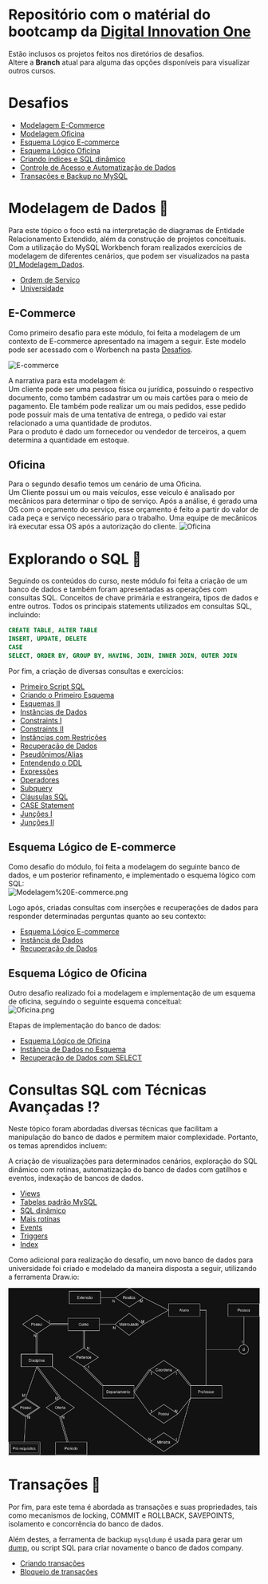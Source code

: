 # Repositório com o matérial do bootcamp da [Digital Innovation One](https://web.dio.me)
Estão inclusos os projetos feitos nos diretórios de desafios. <br>
Altere a **Branch** atual para alguma das opções disponíveis para visualizar outros cursos.

# Desafios
* [Modelagem E-Commerce](https://github.com/Gabryel-Barboza/DIO/tree/SQL/sql_database_specialist/Desafios/Modelagem%20E-commerce)
* [Modelagem Oficina](https://github.com/Gabryel-Barboza/DIO/tree/SQL/sql_database_specialist/Desafios/Modelagem%20Oficina)
* [Esquema Lógico E-commerce](https://github.com/Gabryel-Barboza/DIO/tree/SQL/sql_database_specialist/Desafios/Esquema%20L%C3%B3gico%20E-commerce)
* [Esquema Lógico Oficina](https://github.com/Gabryel-Barboza/DIO/tree/SQL/sql_database_specialist/Desafios/Esquema%20L%C3%B3gico%20Oficina)
* [Criando índices e SQL dinâmico](https://github.com/Gabryel-Barboza/DIO/tree/SQL/sql_database_specialist/Desafios/Indexes%20%26%20Procedures)
* [Controle de Acesso e Automatização de Dados](https://github.com/Gabryel-Barboza/DIO/tree/SQL/sql_database_specialist/Desafios/Views%20%26%20Triggers)
* [Transações e Backup no MySQL](https://github.com/Gabryel-Barboza/DIO/tree/SQL/sql_database_specialist/Desafios/Transactions)

# Modelagem de Dados 📝
Para este tópico o foco está na interpretação de diagramas de Entidade Relacionamento Extendido, além da construção de projetos conceituais. <br>
Com a utilização do MySQL Workbench foram realizados exercícios de modelagem de diferentes cenários, que podem ser visualizados na pasta [01_Modelagem_Dados](https://github.com/Gabryel-Barboza/DIO/tree/SQL/sql_database_specialist/01_Modelagem_Dados). <br>
* [Ordem de Serviço](https://github.com/Gabryel-Barboza/DIO/blob/SQL/sql_database_specialist/01_Modelagem_Dados/Ordem%20de%20Serviço.png)
* [Universidade](https://github.com/Gabryel-Barboza/DIO/blob/SQL/sql_database_specialist/01_Modelagem_Dados/Universidade_refinado.png)

## E-Commerce
Como primeiro desafio para este módulo, foi feita a modelagem de um contexto de E-commerce apresentado na imagem a seguir. Este modelo pode ser acessado com o Worbench na pasta [Desafios](https://github.com/Gabryel-Barboza/DIO/tree/SQL/sql_database_specialist/Desafios/Modelagem%20E-commerce).

![E-commerce](https://github.com/user-attachments/assets/d6387d4d-a280-492e-b7fe-4e73044fc443)

A narrativa para esta modelagem é: <br>
Um cliente pode ser uma pessoa física ou jurídica, possuindo o respectivo documento, como também cadastrar um ou mais cartões para o meio de pagamento. Ele também pode realizar um ou mais pedidos, esse pedido pode possuir mais de uma tentativa de entrega, o pedido vai estar relacionado a uma quantidade de produtos. <br>
Para o produto é dado um fornecedor ou vendedor de terceiros, a quem determina a quantidade em estoque. <br>

## Oficina
Para o segundo desafio temos um cenário de uma Oficina. <br>
Um Cliente possui um ou mais veículos, esse veículo é analisado por mecânicos para determinar o tipo de serviço. Após a análise, é gerado uma OS com o orçamento do serviço, esse orçamento é feito a partir do valor de cada peça e serviço necessário para o trabalho. Uma equipe de mecânicos irá executar essa OS após a autorização do cliente.
![Oficina](https://github.com/user-attachments/assets/9d8efae0-eda2-4ed0-9c97-170123011751)

# Explorando o SQL 📜
Seguindo os conteúdos do curso, neste módulo foi feita a criação de um banco de dados e também foram apresentadas as operações com consultas SQL.
Conceitos de chave primária e estrangeira, tipos de dados e entre outros.
Todos os principais statements utilizados em consultas SQL, incluindo: 
```sql
CREATE TABLE, ALTER TABLE
INSERT, UPDATE, DELETE
CASE
SELECT, ORDER BY, GROUP BY, HAVING, JOIN, INNER JOIN, OUTER JOIN
```
Por fim, a criação de diversas consultas e exercícios:
* [Primeiro Script SQL](https://github.com/Gabryel-Barboza/DIO/blob/SQL/sql_database_specialist/02_Explorando_SQL/Scripts/01_Primeiro%20Script.sql)
* [Criando o Primeiro Esquema](https://github.com/Gabryel-Barboza/DIO/blob/SQL/sql_database_specialist/02_Explorando_SQL/Scripts/02_Criando%20um%20Esquema.sql)
* [Esquemas II](https://github.com/Gabryel-Barboza/DIO/blob/SQL/sql_database_specialist/02_Explorando_SQL/Scripts/03_Esquema%20de%20Company.sql)
* [Instâncias de Dados](https://github.com/Gabryel-Barboza/DIO/blob/SQL/sql_database_specialist/02_Explorando_SQL/Scripts/04_Instancias%20de%20Dados.sql)
* [Constraints I](https://github.com/Gabryel-Barboza/DIO/blob/SQL/sql_database_specialist/02_Explorando_SQL/Scripts/05_Adicionando%20Constraints-1.sql)
* [Constraints II](https://github.com/Gabryel-Barboza/DIO/blob/SQL/sql_database_specialist/02_Explorando_SQL/Scripts/05_Adicionando%20Constraints-2.sql)
* [Instâncias com Restrições](https://github.com/Gabryel-Barboza/DIO/blob/SQL/sql_database_specialist/02_Explorando_SQL/Scripts/06_Instancia%20de%20Dados%202.sql)
* [Recuperação de Dados](https://github.com/Gabryel-Barboza/DIO/blob/SQL/sql_database_specialist/02_Explorando_SQL/Scripts/07_Recuperando%20Dados.sql)
* [Pseudônimos/Alias](https://github.com/Gabryel-Barboza/DIO/blob/SQL/sql_database_specialist/02_Explorando_SQL/Scripts/08_Aliasing.sql)
* [Entendendo o DDL](https://github.com/Gabryel-Barboza/DIO/blob/SQL/sql_database_specialist/02_Explorando_SQL/Scripts/09_Explorando%20comandos%20DDL.sql)
* [Expressões](https://github.com/Gabryel-Barboza/DIO/blob/SQL/sql_database_specialist/02_Explorando_SQL/Scripts/10_Express%C3%B5es%20SQL.sql)
* [Operadores](https://github.com/Gabryel-Barboza/DIO/blob/SQL/sql_database_specialist/02_Explorando_SQL/Scripts/11_Operadores.sql)
* [Subquery](https://github.com/Gabryel-Barboza/DIO/blob/SQL/sql_database_specialist/02_Explorando_SQL/Scripts/12_Subquerys.sql)
* [Cláusulas SQL](https://github.com/Gabryel-Barboza/DIO/blob/SQL/sql_database_specialist/02_Explorando_SQL/Scripts/13_Cl%C3%A1usulas%20SQL.sql)
* [CASE Statement](https://github.com/Gabryel-Barboza/DIO/blob/SQL/sql_database_specialist/02_Explorando_SQL/Scripts/14_CASE%20Statement.sql)
* [Junções I](https://github.com/Gabryel-Barboza/DIO/blob/SQL/sql_database_specialist/02_Explorando_SQL/Scripts/15_JOIN%20entre%20tabelas.sql)
* [Junções II](https://github.com/Gabryel-Barboza/DIO/blob/SQL/sql_database_specialist/02_Explorando_SQL/Scripts/16_JOIN%20Statement.sql)

## Esquema Lógico de E-commerce
Como desafio do módulo, foi feita a modelagem do seguinte banco de dados, e um posterior refinamento, e implementado o esquema lógico com SQL: <br>
![Modelagem%20E-commerce.png](https://github.com/Gabryel-Barboza/DIO/blob/SQL/sql_database_specialist/Desafios/Esquema%20L%C3%B3gico%20E-commerce/Modelagem%20E-commerce.png)
<br>

Logo após, criadas consultas com inserções e recuperações de dados para responder determinadas perguntas quanto ao seu contexto:
* [Esquema Lógico E-commerce](https://github.com/Gabryel-Barboza/DIO/blob/SQL/sql_database_specialist/Desafios/Esquema%20L%C3%B3gico%20E-commerce/Esquema%20do%20Banco%20de%20Dados%20E-commerce.sql)
* [Instância de Dados](https://github.com/Gabryel-Barboza/DIO/blob/SQL/sql_database_specialist/Desafios/Esquema%20L%C3%B3gico%20E-commerce/Inst%C3%A2ncia%20de%20Dados%20no%20E-commerce.sql)
* [Recuperação de Dados](https://github.com/Gabryel-Barboza/DIO/blob/SQL/sql_database_specialist/Desafios/Esquema%20L%C3%B3gico%20E-commerce/Recuperando%20Dados%20do%20Banco.sql)

## Esquema Lógico de Oficina
Outro desafio realizado foi a modelagem e implementação de um esquema de oficina, seguindo o seguinte esquema conceitual: <br>
![Oficina.png](https://github.com/Gabryel-Barboza/DIO/blob/SQL/sql_database_specialist/Desafios/Esquema%20L%C3%B3gico%20Oficina/Oficina.png)
<br>

Etapas de implementação do banco de dados:
* [Esquema Lógico de Oficina](https://github.com/Gabryel-Barboza/DIO/blob/SQL/sql_database_specialist/Desafios/Esquema%20L%C3%B3gico%20Oficina/Esquema%20do%20Banco%20de%20Dados%20Oficina.sql)
* [Instância de Dados no Esquema](https://github.com/Gabryel-Barboza/DIO/blob/SQL/sql_database_specialist/Desafios/Esquema%20L%C3%B3gico%20Oficina/Inst%C3%A2ncia%20de%20Dados.sql)
* [Recuperação de Dados com SELECT](https://github.com/Gabryel-Barboza/DIO/blob/SQL/sql_database_specialist/Desafios/Esquema%20L%C3%B3gico%20Oficina/Recuperando%20Dados.sql)

# Consultas SQL com Técnicas Avançadas ⁉️
Neste tópico foram abordadas diversas técnicas que facilitam a manipulação do banco de dados e permitem maior complexidade. Portanto, os temas aprendidos incluem:

A criação de visualizações para determinados cenários, exploração do SQL dinâmico com rotinas, automatização do banco de dados com gatilhos e eventos, indexação de bancos de dados.
* [Views](https://github.com/Gabryel-Barboza/DIO/blob/SQL/sql_database_specialist/03_T%C3%A9cnicas_Avan%C3%A7adas_SQL/Scripts/01_Views_MySQL.sql)
* [Tabelas padrão MySQL](https://github.com/Gabryel-Barboza/DIO/blob/SQL/sql_database_specialist/03_T%C3%A9cnicas_Avan%C3%A7adas_SQL/Scripts/02_Explorando_MySQL.sql)
* [SQL dinâmico](https://github.com/Gabryel-Barboza/DIO/blob/SQL/sql_database_specialist/03_T%C3%A9cnicas_Avan%C3%A7adas_SQL/Scripts/03_Functions_Procedures.sql)
* [Mais rotinas](https://github.com/Gabryel-Barboza/DIO/blob/SQL/sql_database_specialist/03_T%C3%A9cnicas_Avan%C3%A7adas_SQL/Scripts/03_Functions_Procedures.sql)
* [Events](https://github.com/Gabryel-Barboza/DIO/blob/SQL/sql_database_specialist/03_T%C3%A9cnicas_Avan%C3%A7adas_SQL/Scripts/05_Events.sql)
* [Triggers](https://github.com/Gabryel-Barboza/DIO/blob/SQL/sql_database_specialist/03_T%C3%A9cnicas_Avan%C3%A7adas_SQL/Scripts/06_Triggers.sql)
* [Index](https://github.com/Gabryel-Barboza/DIO/blob/SQL/sql_database_specialist/03_T%C3%A9cnicas_Avan%C3%A7adas_SQL/Scripts/07_indices.sql)

Como adicional para realização do desafio, um novo banco de dados para universidade foi criado e modelado da maneira disposta a seguir, utilizando a ferramenta Draw.io:

![Modelagem Universidade](https://github.com/Gabryel-Barboza/DIO/blob/SQL/sql_database_specialist/Desafios/Indexes%20%26%20Procedures/modelagem/Modelagem%20Universidade.drawio.png)

# Transações 📜
Por fim, para este tema é abordada as transações e suas propriedades, tais como mecanismos de locking, COMMIT e ROLLBACK, SAVEPOINTS, isolamento e concorrência do banco de dados. 

Além destes, a ferramenta de backup `mysqldump` é usada para gerar um [dump](https://github.com/Gabryel-Barboza/DIO/blob/SQL/sql_database_specialist/04_Transa%C3%A7%C3%B5es/Scripts/company_backup.sql), ou script SQL para criar novamente o banco de dados company.

* [Criando transações](https://github.com/Gabryel-Barboza/DIO/blob/SQL/sql_database_specialist/04_Transa%C3%A7%C3%B5es/Scripts/01_Criando_Transa%C3%A7%C3%B5es.sql)
* [Bloqueio de transações](https://github.com/Gabryel-Barboza/DIO/blob/SQL/sql_database_specialist/04_Transa%C3%A7%C3%B5es/Scripts/02_Locking.sql)
